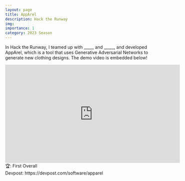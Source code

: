 ```yaml
---
layout: page
title: AppArel
description: Hack the Runway
img: 
importance: 1
category: 2023 Season
---
```


In Hack the Runway, I teamed up with _____ and _____, and developed AppArel, which is a tool that uses Generative Adversarial Networks to generate new clothing designs. The demo video is embedded below!<br>

<iframe width="560" height="315" src="https://www.youtube.com/embed/zRAoGGjjqPk" title="YouTube video player" frameborder="0" allow="accelerometer; autoplay; clipboard-write; encrypted-media; gyroscope; picture-in-picture" allowfullscreen></iframe>
<br>
🏆: First Overall
<br>
Devpost: https://devpost.com/software/apparel
